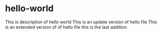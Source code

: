 # hello-world
This is description of hello world
This is an update version of hello file 
This is an extended version of of hello file
this is the last addition
